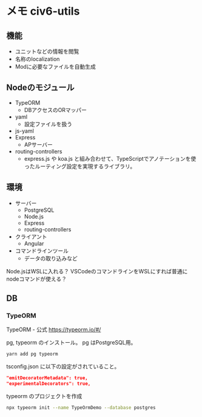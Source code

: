 # メモ civ6-utils

## 機能

- ユニットなどの情報を閲覧
- 名称のlocalization
- Modに必要なファイルを自動生成

## Nodeのモジュール

- TypeORM
  - DBアクセスのORマッパー
- yaml
  - 設定ファイルを扱う
- js-yaml
- Express
  - APサーバー
- routing-controllers
  - express.js や koa.js と組み合わせて、TypeScriptでアノテーションを使ったルーティング設定を実現するライブラリ。

## 環境

- サーバー
  - PostgreSQL
  - Node.js
  - Express
  - routing-controllers
- クライアント
  - Angular
- コマンドラインツール
  - データの取り込みなど

Node.jsはWSLに入れる？
VSCodeのコマンドラインをWSLにすれば普通にnodeコマンドが使える？

## DB

### TypeORM

TypeORM - 公式
<https://typeorm.io/#/>

pg, typeorm のインストール。
pg はPostgreSQL用。

```sh
yarn add pg typeorm
```

tsconfig.json に以下の設定がされていること。

```json
"emitDecoratorMetadata": true,
"experimentalDecorators": true,
```

typeorm のプロジェクトを作成

```sh
npx typeorm init --name TypeOrmDemo --database postgres
```
